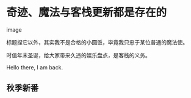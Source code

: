 
奇迹、魔法与客栈更新都是存在的
=========================

image

标题捏它以外，其实我不是合格的小圆饭，毕竟我只忠于某位普通的魔法使。

时值年末圣诞，给大家带来久违的娱乐盘点，是客栈的义务。

Hello there, I am back.

<!--more-->

## 秋季新番
